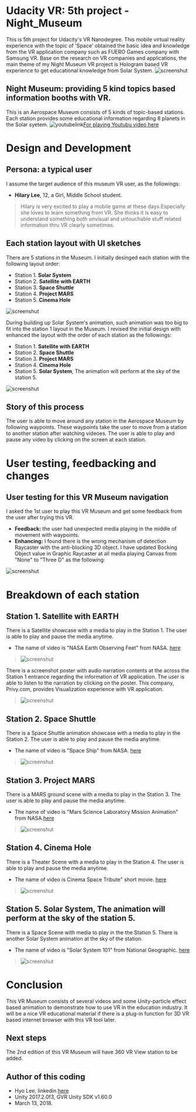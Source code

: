 # Udacity VR: 5th project - Night_Museum
This is 5th project for Udacity's VR Nanodegree. This mobile virtual reality experience with the topic 
of 'Space' obtained the basic idea and knowledge from the VR application company such as FUERO Games 
company with Samsung VR. Base on the research on VR companies and applications, the main theme of my 
Night Museum VR project is Hologram based VR experience to get educational knowledge from Solar System.
![screenshut](https://github.com/himax25/Night_Museum_VR_project/blob/master/Screenshot_Museum.png)

## Night Museum: providing 5 kind topics based information booths with VR.
This is an Aerospace Museum consists of 5 kinds of topic-based stations. Each station provides some educational
information regarding 8 planets in the Solar syetem. 
![youtubelink](https://github.com/himax25/Night_Museum_VR_project/blob/master/VR_YouTubu.JPG)[For playing Youtubu video here](https://youtu.be/g_r-LVPNa4I)

# Design and Development
## Persona: a typical user
I assume the target audience of this museum VR user, as the followings:
* **Hilary Lee**, 12, a Girl, Middle School student.
> Hilary is very excited to play a mobile game at these days.Especially she loves to learn something from VR. 
  She thinks it is easy to understand something both unvisual and untouchable stuff related information thru 
  VR clearly sometimes.
  
## Each station layout with UI sketches
There are 5 stations in the Museum. I initially desinged each station with the following layout order: 
* Station 1. **Solar System**
* Station 2. **Satellite with EARTH**
* Station 3. **Space Shuttle**
* Station 4. **Project MARS**
* Station 5. **Cinema Hole**

![screenshut](https://github.com/himax25/Night_Museum_VR_project/blob/master/Design_Rev1.jpg)

During building up Solar System's animation, such animation was too big to fit into the station 1 layout in 
the Museum. I revised the initial design with enhanced the layout with the order of each station as the followings:
* Station 1. **Satellite with EARTH**
* Station 2. **Space Shuttle**
* Station 3. **Project MARS**
* Station 4. **Cinema Hole**
* Station 5. **Solar System**, The animation will perform at the sky of the station 5.

![screenshut](https://github.com/himax25/Night_Museum_VR_project/blob/master/Design_Rev2.jpg)

## Story of this process
The user is able to move around any station in the Aerospace Museum by following waypoints. These waypoints take 
the user to move from a station to another station after watching videoes. The user is able to play and pause 
any video by clicking on the screen at each station.

# User testing, feedbacking and changes
## User testing for this VR Museum navigation
I asked the 1st user to play this VR Museum and get some feedback from the user after trying this VR.
* **Feedback:** the user had unexpected media playing in the middle of movement with waypoints.
* **Enhancing:** I found there is the wrong mechanism of detection Raycaster with the anti-blocking 3D object. I have updated Bocking Object value in Graphic Raycaster at all media playing Canvas  from "None" to "Three D" as the following: 

![screenshut](https://github.com/himax25/Night_Museum_VR_project/blob/master/update1.JPG)

# Breakdown of each station
## Station 1. **Satellite with EARTH**
There is a Satellite showcase with a media to play in the Station 1. The user is able to play and pause the media anytime.
* The name of video is "NASA Earth Observing Feet" from NASA. [here](https://svs.gsfc.nasa.gov/4274)
> ![screenshut](https://github.com/himax25/Night_Museum_VR_project/blob/master/ss1.JPG)

There is a screenshot poster with audio narration contents at the across the Station 1 entrance regarding the information of VR application. The user is able to listen to the narration by clicking on the poster.
This company, Privy.com, provides Visualization experience with VR application. 
> ![screenshut](https://github.com/himax25/Night_Museum_VR_project/blob/master/VR_company1.JPG)

## Station 2. **Space Shuttle**
There is a Space Shuttle animation showcase with a media to play in the Station 2. The user is able to play and pause the media anytime.
* The name of video is "Space Ship" from NASA. [here](http://www.esa.int/spaceinvideos/Videos/2011/07/STS-135_Space_Shuttle_Launch)
> ![screenshut](https://github.com/himax25/Night_Museum_VR_project/blob/master/st2.JPG)

## Station 3. **Project MARS**
There is a MARS ground scene with a media to play in the Station 3. The user is able to play and pause the media anytime.
* The name of video is "Mars Science Laboratory Mission Animation" from NASA.[here](https://www.jpl.nasa.gov/video/details.php?id=979)
> ![screenshut](https://github.com/himax25/Night_Museum_VR_project/blob/master/st3.JPG)

## Station 4. **Cinema Hole**
There is a Theater Scene with a media to play in the Station 4. The user is able to play and pause the media anytime.
* The name of video is Cinema Space Tribute" short movie. [here](https://vimeo.com/113142476)
> ![screenshut](https://github.com/himax25/Night_Museum_VR_project/blob/master/st4.JPG)

## Station 5. **Solar System**, The animation will perform at the sky of the station 5.
There is a Space Scene with media to play in the the Station 5. There is another Solar System animation at the sky of the station.
* The name of video is "Solar System 101" from National Geographic. [here](https://mobwona.mobi/video/solar-system-101-national-geographic/libKVRa01L8)
> ![screenshut](https://github.com/himax25/Night_Museum_VR_project/blob/master/st5.JPG)

# Conclusion
This VR Museum consists of several videos and some Unity-particle effect based animation to demonstrate how to use VR in the education industry. It will be a nice VR educational material if there is a plug-in function for 3D VR based internet browser with this VR tool later. 

## Next steps
The 2nd edition of this VR Museum will have 360 VR View station to be added.

## **Author of this coding**
* Hyo Lee, linkedin [here](https://www.linkedin.com/in/hyo-max-lee-61241b13/)
* Unity 2017.2.0f3, GVR Unity SDK v1.60.0
* March 13, 2018.

